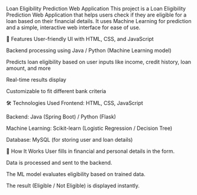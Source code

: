 Loan Eligibility Prediction Web Application
This project is a Loan Eligibility Prediction Web Application that helps users check if they are eligible for a loan based on their financial details. It uses Machine Learning for prediction and a simple, interactive web interface for ease of use.

🚀 Features
User-friendly UI with HTML, CSS, and JavaScript

Backend processing using Java / Python (Machine Learning model)

Predicts loan eligibility based on user inputs like income, credit history, loan amount, and more

Real-time results display

Customizable to fit different bank criteria

🛠️ Technologies Used
Frontend: HTML, CSS, JavaScript

Backend: Java (Spring Boot) / Python (Flask)

Machine Learning: Scikit-learn (Logistic Regression / Decision Tree)

Database: MySQL (for storing user and loan details)

📌 How It Works
User fills in financial and personal details in the form.

Data is processed and sent to the backend.

The ML model evaluates eligibility based on trained data.

The result (Eligible / Not Eligible) is displayed instantly.
